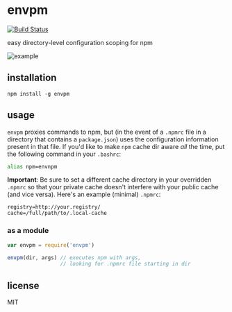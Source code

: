 envpm
====

[![Build Status](https://travis-ci.org/jarofghosts/envpm.svg?branch=master)](https://travis-ci.org/jarofghosts/envpm)

easy directory-level configuration scoping for npm

![example](https://cloud.githubusercontent.com/assets/37303/2881041/70d50e1e-d47e-11e3-9848-8ec1ac88f81c.gif)

## installation

`npm install -g envpm`

## usage

`envpm` proxies commands to npm, but (in the event of a `.npmrc` file in a directory that contains a `package.json`) uses the configuration information present in that file. If you'd like
to make `npm` cache dir aware *all* the time, put the following command in your 
`.bashrc`:

```bash
alias npm=envnpm
```

**Important**: Be sure to set a different cache directory in your overridden `.npmrc`
so that your private cache doesn't interfere with your public cache (and vice versa). Here's an example (minimal) `.npmrc`:

```
registry=http://your.registry/
cache=/full/path/to/.local-cache
```

### as a module

```js
var envpm = require('envpm')

envpm(dir, args) // executes npm with args,
                 // looking for .npmrc file starting in dir
```

## license

MIT
